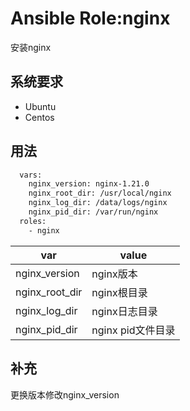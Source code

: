 # Ansible Role:nginx

安装nginx

## 系统要求

- Ubuntu
- Centos

## 用法

```sh
  vars:
    nginx_version: nginx-1.21.0
    nginx_root_dir: /usr/local/nginx
    nginx_log_dir: /data/logs/nginx
    nginx_pid_dir: /var/run/nginx
  roles:
    - nginx
```

| var                | value             |
| ------------------ | ----------------- |
| nginx_version      | nginx版本           |
| nginx_root_dir     | nginx根目录         |
| nginx_log_dir      | nginx日志目录    |
| nginx_pid_dir      | nginx pid文件目录      |

## 补充

更换版本修改nginx_version
